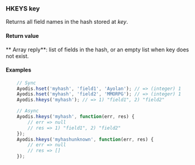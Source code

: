### HKEYS key

Returns all field names in the hash stored at *key*.

#### Return value

** Array reply**: list of fields in the hash, or an empty list when key does not exist.


#### Examples
```javascript
    // Sync
    Ayodis.hset('myhash', 'field1', 'Ayolan'); // => (integer) 1
    Ayodis.hset('myhash', 'field2', 'MMORPG'); // => (integer) 1
    Ayodis.hkeys('myhash'); // => 1) "field1", 2) "field2"

    // Async
    Ayodis.hkeys('myhash', function(err, res) {
        // err => null
        // res => 1) "field1", 2) "field2"
    });
    Ayodis.hkeys('myhashunknown', function(err, res) {
        // err => null
        // res => []
    });
```